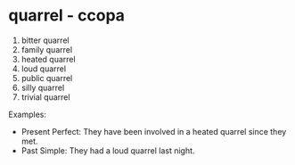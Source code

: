 # quarrel - ссора

1. bitter quarrel
2. family quarrel
3. heated quarrel
4. loud quarrel
5. public quarrel
6. silly quarrel
7. trivial quarrel

Examples:

- Present Perfect: They have been involved in a heated quarrel since they met.
- Past Simple: They had a loud quarrel last night.
